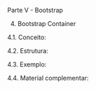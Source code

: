 Parte V - Bootstrap

4. Bootstrap Container

4.1. Conceito:

4.2. Estrutura:

4.3. Exemplo:

4.4. Material complementar:
